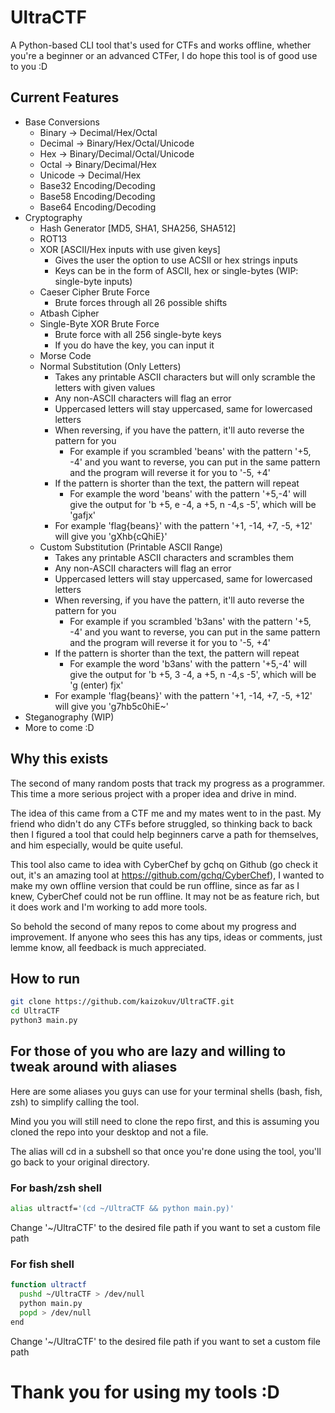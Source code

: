 # UltraCTF

A Python-based CLI tool that's used for CTFs and works offline, whether you're a beginner or an advanced CTFer, I do hope this tool is of good use to you :D

## Current Features
- Base Conversions
  - Binary -> Decimal/Hex/Octal
  - Decimal -> Binary/Hex/Octal/Unicode
  - Hex -> Binary/Decimal/Octal/Unicode
  - Octal -> Binary/Decimal/Hex
  - Unicode -> Decimal/Hex
  - Base32 Encoding/Decoding
  - Base58 Encoding/Decoding
  - Base64 Encoding/Decoding
- Cryptography
  - Hash Generator [MD5, SHA1, SHA256, SHA512]
  - ROT13
  - XOR [ASCII/Hex inputs with use given keys]
    - Gives the user the option to use ACSII or hex strings inputs
    - Keys can be in the form of ASCII, hex or single-bytes (WIP: single-byte inputs)
  - Caeser Cipher Brute Force
    - Brute forces through all 26 possible shifts
  - Atbash Cipher 
  - Single-Byte XOR Brute Force
    - Brute force with all 256 single-byte keys
    - If you do have the key, you can input it
  - Morse Code
  - Normal Substitution (Only Letters)
    - Takes any printable ASCII characters but will only scramble the letters with given values
    - Any non-ASCII characters will flag an error
    - Uppercased letters will stay uppercased, same for lowercased letters
    - When reversing, if you have the pattern, it'll auto reverse the pattern for you
      - For example if you scrambled 'beans' with the pattern '+5, -4' and you want to reverse, you can put in the same pattern and the program will reverse it for you to '-5, +4'
    - If the pattern is shorter than the text, the pattern will repeat
      - For example the word 'beans' with the pattern '+5,-4' will give the output for 'b +5, e -4, a +5, n -4,s -5', which will be 'gafjx' 
    - For example 'flag{beans}' with the pattern '+1, -14, +7, -5, +12' will give you 'gXhb{cQhiE}'
  - Custom Substitution (Printable ASCII Range)
    - Takes any printable ASCII characters and scrambles them
    - Any non-ASCII characters will flag an error
    - Uppercased letters will stay uppercased, same for lowercased letters
    - When reversing, if you have the pattern, it'll auto reverse the pattern for you
      - For example if you scrambled 'b3ans' with the pattern '+5, -4' and you want to reverse, you can put in the same pattern and the program will reverse it for you to '-5, +4'
    - If the pattern is shorter than the text, the pattern will repeat
      - For example the word 'b3ans' with the pattern '+5,-4' will give the output for 'b +5, 3 -4, a +5, n -4,s -5', which will be 'g (enter) fjx' 
    - For example 'flag{beans}' with the pattern '+1, -14, +7, -5, +12' will give you 'g7hb5c0hiE~'
- Steganography (WIP)
- More to come :D

## Why this exists
The second of many random posts that track my progress as a programmer. This time a more serious project with a proper idea and drive in mind.

The idea of this came from a CTF me and my mates went to in the past. My friend who didn't do any CTFs before struggled, so thinking back to back then I figured a tool that could help beginners carve a path for themselves, and him especially, would be quite useful.

This tool also came to idea with CyberChef by gchq on Github (go check it out, it's an amazing tool at https://github.com/gchq/CyberChef), I wanted to make my own offline version that could be run offline, since as far as I knew, CyberChef could not be run offline. It may not be as feature rich, but it does work and I'm working to add more tools.

So behold the second of many repos to come about my progress and improvement. If anyone who sees this has any tips, ideas or comments, just lemme know, all feedback is much appreciated.

## How to run
```bash
git clone https://github.com/kaizokuv/UltraCTF.git
cd UltraCTF
python3 main.py
```

## For those of you who are lazy and willing to tweak around with aliases
Here are some aliases you guys can use for your terminal shells (bash, fish, zsh) to simplify calling the tool. 

Mind you you will still need to clone the repo first, and this is assuming you cloned the repo into your desktop and not a file. 

The alias will cd in a subshell so that once you're done using the tool, you'll go back to your original directory.

### For bash/zsh shell
```bash
alias ultractf='(cd ~/UltraCTF && python main.py)'
```
Change '~/UltraCTF' to the desired file path if you want to set a custom file path

### For fish shell
```bash
function ultractf
  pushd ~/UltraCTF > /dev/null
  python main.py
  popd > /dev/null
end
```
Change '~/UltraCTF' to the desired file path if you want to set a custom file path


# Thank you for using my tools :D
